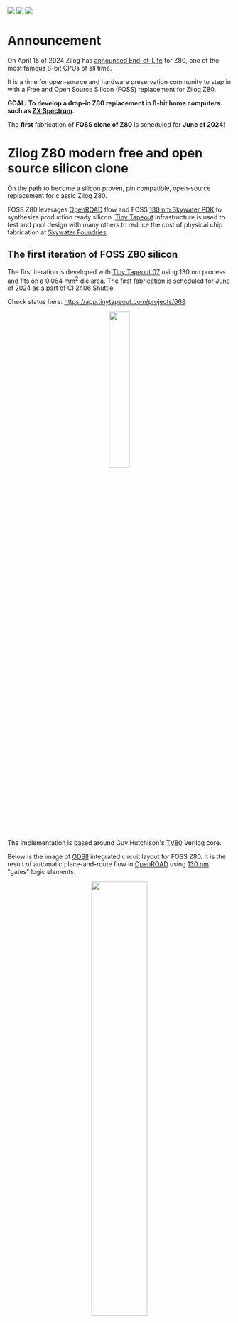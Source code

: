 ![](../../workflows/gds/badge.svg) ![](../../workflows/docs/badge.svg) ![](../../workflows/test/badge.svg)

# Announcement
On April 15 of 2024 Zilog has [announced End-of-Life](https://www.mouser.com/PCN/Littelfuse_PCN_Z84C00.pdf) for Z80, one of the most famous 8-bit CPUs of all time.

It is a time for open-source and hardware preservation community to step in with a Free and Open Source Silicon (FOSS) replacement for Zilog Z80.

**GOAL: To develop a drop-in Z80 replacement in 8-bit home computers such as [ZX Spectrum](https://www.spectrumforeveryone.co.uk/technical/zx-spectrum-pcb-schematics-layout/).**

The **first** fabrication of **FOSS clone of Z80** is scheduled for **June of 2024**!

# Zilog Z80 modern free and open source silicon clone
On the path to become a silicon proven, pin compatible, open-source replacement for classic Zilog Z80.

FOSS Z80 leverages [OpenROAD](https://openroad.readthedocs.io/en) flow and FOSS [130 nm Skywater PDK](https://skywater-pdk.readthedocs.io/en/main/) to synthesize production ready silicon. [Tiny Tapeout](https://tinytapeout.com) infrastructure is used to test and pool design with many others to reduce the cost of physical chip fabrication at [Skywater Foundries](https://en.wikipedia.org/wiki/SkyWater_Technology).

## The first iteration of FOSS Z80 silicon

The first iteration is developed with [Tiny Tapeout 07](https://tinytapeout.com) using 130 nm process and fits on a 0.064 mm<sup>2</sup> die area. The first fabrication is scheduled for June of 2024 as a part of [CI 2406 Shuttle](https://platform.efabless.com/projects/shuttle/23).

Check status here: https://app.tinytapeout.com/projects/668

<p align="center" width="100%">
    <img width="30%" src="./docs/tt07_z80.png">
</p>

The implementation is based around Guy Hutchison's [TV80](https://github.com/hutch31/tv80) Verilog core.

Below is the image of [GDSII](https://en.wikipedia.org/wiki/GDSII) integrated circuit layout for FOSS Z80. It is the result of automatic place-and-route flow in [OpenROAD](https://openroad.readthedocs.io/en) using [130 nm](https://skywater-pdk.readthedocs.io/en/main/) "gates" logic elements.

<p align="center" width="100%">
    <img width="50%" src="./docs/2x2_tiles.png">
</p>

## Plan
- [x] Submit with [Tiny Tapeout 07](https://app.tinytapeout.com/projects/668)
- [x] Write basic documentation for Tiny Tapeout 07: [docs/info.md](docs/info.md)
- [ ] Add thorough tests for all Z80 instructions including the 'illegal' ones [ZEXALL](https://mdfs.net/Software/Z80/Exerciser/) to a testbench
- [ ] Add thorough timing test of the input/output signals
- [ ] Integrate the netlist based Z80 core into the testbench for ultimate validation
- [ ] Compare different implementations: Verilog core [A-Z80](https://github.com/gdevic/A-Z80), Netlist based [Z80Explorer](https://github.com/gdevic/Z80Explorer), etc
- [ ] Tapeout with ChipIgnite in QFN64 package, create a PCB adapter from QFN64 to DIP40
- [ ] Tapeout with DIP40 package
- [ ] Create gate-level layouts that would resemble the original Z80 layout, see the original [chip dies](#Z80-Die-shots) below. Zilog designed Z80 by manually placing each transistor by hand.


# Quick start

* You can find the top module in [src/tt_um_rejunity_z80.v](src/tt_um_rejunity_z80.v). It instantiates Z80 and adheres to [TinyTapeout constraints](https://tinytapeout.com/specs/gpio/) including multiplexing the output pins onto the 8 pins of TinyTapeout chip.
* The core Verilog Z80 implementation is in [src/tv80](src/tv80) folder.
* The configuration for [OpenROAD](https://theopenroadproject.org) synthesis and place-and-route flow is in the [src/config.tcl](src/config.tcl) file.
* Finally, the testbench is implemented in [src/test/test.py](src/test/test.py).

Generated layout artifacts are in [gds](gds) folder. You can use [KLayout](https://www.klayout.de) viewer to inspect them:
* [GDSII file of Z80 core](gds/tinytapeout_07_skywater130A/tt_um_rejunity_z80.gds)
* [OASIS file of the Tiny Tapeout 07 chip with the Z80 core](gds/tinytapeout_07_skywater130A/caravel_24066810.oas)

## Run it locally

Follow the instructions from Tiny Tapeout's [Testing Your Design Guide](https://tinytapeout.com/hdl/testing/) and install required packages.

```
    sudo apt install iverilog verilator
    pip3 install cocotb pytest
```

Next, run the testbench.

```
    cd src
    make
```

If you are succesfull, you should see the tests passing:

<img width="580" alt="image" src="https://github.com/rejunity/z80-open-silicon/assets/1733077/e90ee88a-b693-4b2a-a184-d827084d5905">
<img width="609" alt="image" src="https://github.com/rejunity/z80-open-silicon/assets/1733077/099c6126-7e7e-468c-b775-070823e9a06c">


# Z80

## Pinout
```
               ,-------.___.-------.
    <--    A11 |1                40| A10    -->
    <--    A12 |2                39| A9     -->
    <--    A13 |3     Z80 CPU    38| A8     -->
    <--    A14 |4                37| A7     -->
    <--    A15 |5                36| A6     -->
    -->    CLK |6                35| A5     -->
    <->     D4 |7                34| A4     -->
    <->     D3 |8                33| A3     -->
    <->     D5 |9                32| A2     -->
    <->     D6 |10               31| A1     -->
           VCC |11               30| A0     -->
    <->     D2 |12               29| GND
    <->     D7 |13               28| /RFSH  -->
    <->     D0 |14               27| /M1    -->
    <->     D1 |15               26| /RESET <--
    -->   /INT |16               25| /BUSRQ <--
    -->   /NMI |17               24| /WAIT  <--
    <--  /HALT |18               23| /BUSAK -->
    <--  /MREQ |19               22| /WR    -->
    <--  /IORQ |20               21| /RD    -->
               `-------------------'

```

## Documentation
* [Z80 Users Manual](https://baltazarstudios.com/webshare/A-Z80/Z80_CPU_Users_Manual_2004.pdf)
* [Z80 Users Manual from Mostek](https://baltazarstudios.com/webshare/A-Z80/z80-mostek.pdf)
* [Zilog Data Book](http://cini.classiccmp.org//pdf/Zilog/Zilog%20Data%20Book.PDF)
* [All the information about Z80](http://www.z80.info)
* [Undocumented instructions](https://baltazarstudios.com/webshare/A-Z80/z80-documented-v0.91.pdf)
* [Opcode table](https://baltazarstudios.com/webshare/A-Z80/Z80-Opcode-Tables.pdf) and [timing](https://baltazarstudios.com/webshare/A-Z80/Z80-Instruction-List-with-T-states.pdf)

## Oral History of the Development of the Z80
[Oral History Panel on the Founding of the Company and the Development of the Z80 Microprocessor](http://archive.computerhistory.org/resources/text/Oral_History/Zilog_Z80/102658073.05.01.pdf)

[M. Shima on Demystifying Microprocessor Design](https://baltazarstudios.com/webshare/A-Z80/Library/Demystifying%20Microprocessor%20Design%20-%20M.%20Shima.pdf)

## Z80 Patents
* **(expired)** Patent [US4605980](https://patents.google.com/patent/US4605980) -- input voltage spike protection
* **(expired)** Patent [US4332008A](https://patents.google.com/patent/US4332008A) -- ???
* **(expired)** Patent [US4486827A](https://patents.google.com/patent/US4486827A) -- reset circuitry

## Z80 Die shots
* [How to "read" die shots](https://downloads.reactivemicro.com/Electronics/Reverse%20Engineering/6502%20-%20Guideline%20to%20Reverse%20Engineering%20v1.0.pdf)
* nMOS variant [Z8400 with 'Zilog 75'](https://siliconpr0n.org/map/zilog/z8400aps-z80acpu/bercovici_mz/) marking and [Zilog Z8400 with 'DC'](https://siliconpr0n.org/map/zilog/z0840008/marmontel_mz_ms20x/) letter marking
* CMOS variants [Zilog Z84C00](http://visual6502.org/images/pages/Zilog_Z84C00_die_shots.html) and its [8MHz version](https://siliconpr0n.org/map/zilog/z84c0008fec/marmontel_mz_ms20x/)
* Nintendo Z80 variant from Super Game Boy [SGB-CPU 01](https://siliconpr0n.org/map/nintendo/sgb-cpu-01/mcmaster_mz_mit20x/) produced in 1994
* Sean Riddle's image of the official second-source Mostek MK3880 [metal layer removed](https://happytrees.org/dieshots/Mostek_-_MK3880_(top_metal_removed)#/media/File:Mostek_MK3880_top_metal_removed.jpg)
* Pauli Rautakorpi's images of Z80 clones: [National Semiconductor NSC800](https://commons.wikimedia.org/wiki/User:Birdman86#/media/File:NS_NSC800_die.jpg), [Mostek MK3880](https://commons.wikimedia.org/wiki/User:Birdman86#/media/File:Mostek_MK3880_die.jpg), [MME9201 with 'U880/5'](https://commons.wikimedia.org/wiki/User:Birdman86#/media/File:MME_80A-CPU_die.JPG) markings 
* Zeptobar’s images of [Zilog Z0840004PSC](https://zeptobars.com/en/read/Zilog-Z80-Z0840004PSC) from 1990, [Soviet CMOS KR1858VM3](https://happytrees.org/dieshots/Soviet_-_KR1858VM3#/media/File:KR1858VM3-HD.jpg) with an uncommon layout, [MME Z80A](https://zeptobars.com/en/read/Zilog-Z80-Z80A) a clone on a large 5um process, [Soviet KR1858VM1](https://zeptobars.com/en/read/KR1858VM1-Z80-MME-Angstrem) a clone of U880/6 which in turn was an unlicensed clone of Z80, [Soviet T34VM1](https://zeptobars.com/en/read/t34vm1-z80-angstrem-mme) based on U880/5

![](http://visual6502.org/images/Z84C00/Z84C00_die_shot_20x_1b_1600w.jpg)

## Z80 Reverse Engineering
* [Z80 Instruction Register deciphered](https://baltazarstudios.com/z80-instruction-register-deciphered/)
* [Z80 Tri-stated Data & Address bus gates](https://baltazarstudios.com/anatomy-z80-gate/)
* [Z80 (un)documented behavior](https://baltazarstudios.com/zilog-z80-undocumented-behavior/)
* [The instruction decode PLA in the Z80 microprocessor](http://static.righto.com/files/z80-pla-table.html)
* [Why the Z-80's data pins are scrambled](http://www.righto.com/2014/09/why-z-80s-data-pins-are-scrambled.html)
* [How the Z80's registers are implemented](http://www.righto.com/2014/10/how-z80s-registers-are-implemented-down.html)
* [The Z-80's 16-bit increment/decrement circuit reverse engineered](http://www.righto.com/2013/11/the-z-80s-16-bit-incrementdecrement.html)
* [The Z-80 has a 4-bit ALU](http://www.righto.com/2013/09/the-z-80-has-4-bit-alu-heres-how-it.html)
* [XOR, the silicon for two interesting gates explained](http://www.righto.com/2013/09/understanding-z-80-processor-one-gate.html)
* [WZ aka MEMPTR, esoteric register of the Z80](https://baltazarstudios.com/webshare/A-Z80/memptr_eng.txt)

## Existing Z80 implementations
* TV80 in Verilog https://github.com/hutch31/tv80
* TV80 in Verilog https://github.com/Obijuan/Z80-FPGA
* A-Z80 in Verilog https://github.com/gdevic/A-Z80 its [overview](https://baltazarstudios.com/z80-ground/) and [details](https://baltazarstudios.com/z80-cpu/)
* Z80 net-list level emulator https://github.com/gdevic/Z80Explorer and its [overview](https://baltazarstudios.com/z80explorer/) and [Users Guide](https://gdevic.github.io/Z80Explorer/)

# What is Tiny Tapeout?

Tiny Tapeout is an educational project that aims to make it easier and cheaper than ever to get your digital designs manufactured on a real chip.

To learn more and get started, visit https://tinytapeout.com.

## Resources

- [FAQ](https://tinytapeout.com/faq/)
- [Digital design lessons](https://tinytapeout.com/digital_design/)
- [Learn how semiconductors work](https://tinytapeout.com/siliwiz/)
- [Join the community](https://tinytapeout.com/discord)
- [Build your design locally](https://docs.google.com/document/d/1aUUZ1jthRpg4QURIIyzlOaPWlmQzr-jBn3wZipVUPt4)
